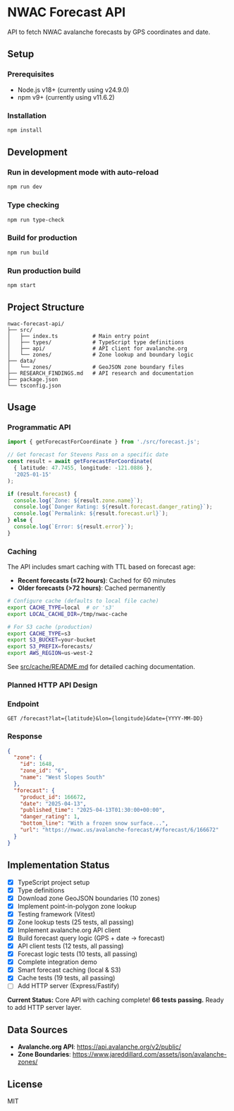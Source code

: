 # NWAC Forecast API

API to fetch NWAC avalanche forecasts by GPS coordinates and date.

## Setup

### Prerequisites
- Node.js v18+ (currently using v24.9.0)
- npm v9+ (currently using v11.6.2)

### Installation

```bash
npm install
```

## Development

### Run in development mode with auto-reload
```bash
npm run dev
```

### Type checking
```bash
npm run type-check
```

### Build for production
```bash
npm run build
```

### Run production build
```bash
npm start
```

## Project Structure

```
nwac-forecast-api/
├── src/
│   ├── index.ts           # Main entry point
│   ├── types/             # TypeScript type definitions
│   ├── api/               # API client for avalanche.org
│   └── zones/             # Zone lookup and boundary logic
├── data/
│   └── zones/             # GeoJSON zone boundary files
├── RESEARCH_FINDINGS.md   # API research and documentation
├── package.json
└── tsconfig.json
```

## Usage

### Programmatic API

```typescript
import { getForecastForCoordinate } from './src/forecast.js';

// Get forecast for Stevens Pass on a specific date
const result = await getForecastForCoordinate(
  { latitude: 47.7455, longitude: -121.0886 },
  '2025-01-15'
);

if (result.forecast) {
  console.log(`Zone: ${result.zone.name}`);
  console.log(`Danger Rating: ${result.forecast.danger_rating}`);
  console.log(`Permalink: ${result.forecast.url}`);
} else {
  console.log(`Error: ${result.error}`);
}
```

### Caching

The API includes smart caching with TTL based on forecast age:
- **Recent forecasts (≤72 hours)**: Cached for 60 minutes
- **Older forecasts (>72 hours)**: Cached permanently

```bash
# Configure cache (defaults to local file cache)
export CACHE_TYPE=local  # or 's3'
export LOCAL_CACHE_DIR=/tmp/nwac-cache

# For S3 cache (production)
export CACHE_TYPE=s3
export S3_BUCKET=your-bucket
export S3_PREFIX=forecasts/
export AWS_REGION=us-west-2
```

See [src/cache/README.md](src/cache/README.md) for detailed caching documentation.

### Planned HTTP API Design

### Endpoint
```
GET /forecast?lat={latitude}&lon={longitude}&date={YYYY-MM-DD}
```

### Response
```json
{
  "zone": {
    "id": 1648,
    "zone_id": "6",
    "name": "West Slopes South"
  },
  "forecast": {
    "product_id": 166672,
    "date": "2025-04-13",
    "published_time": "2025-04-13T01:30:00+00:00",
    "danger_rating": 1,
    "bottom_line": "With a frozen snow surface...",
    "url": "https://nwac.us/avalanche-forecast/#/forecast/6/166672"
  }
}
```

## Implementation Status

- [x] TypeScript project setup
- [x] Type definitions
- [x] Download zone GeoJSON boundaries (10 zones)
- [x] Implement point-in-polygon zone lookup
- [x] Testing framework (Vitest)
- [x] Zone lookup tests (25 tests, all passing)
- [x] Implement avalanche.org API client
- [x] Build forecast query logic (GPS + date → forecast)
- [x] API client tests (12 tests, all passing)
- [x] Forecast logic tests (10 tests, all passing)
- [x] Complete integration demo
- [x] Smart forecast caching (local & S3)
- [x] Cache tests (19 tests, all passing)
- [ ] Add HTTP server (Express/Fastify)

**Current Status:** Core API with caching complete! **66 tests passing.** Ready to add HTTP server layer.

## Data Sources

- **Avalanche.org API**: https://api.avalanche.org/v2/public/
- **Zone Boundaries**: https://www.jareddillard.com/assets/json/avalanche-zones/

## License

MIT
